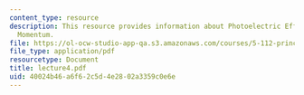 ```yaml
---
content_type: resource
description: This resource provides information about Photoelectric Effect, and Photon
  Momentum.
file: https://ol-ocw-studio-app-qa.s3.amazonaws.com/courses/5-112-principles-of-chemical-science-fall-2005/40024b46a6f62c5d4e2802a3359c0e6e_lecture4.pdf
file_type: application/pdf
resourcetype: Document
title: lecture4.pdf
uid: 40024b46-a6f6-2c5d-4e28-02a3359c0e6e
---
```

